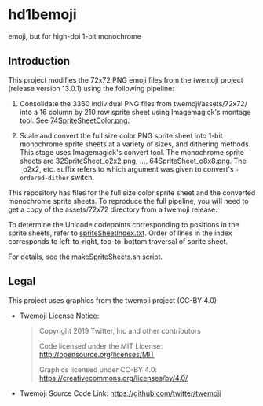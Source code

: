 # hd1bemoji

emoji, but for high-dpi 1-bit monochrome

## Introduction

This project modifies the 72x72 PNG emoji files from the twemoji project
(release version 13.0.1) using the following pipeline:

1. Consolidate the 3360 individual PNG files from twemoji/assets/72x72/ into a
   16 column by 210 row sprite sheet using Imagemagick's montage tool. See
   [74SpriteSheetColor.png](74SpriteSheetColor.png).

2. Scale and convert the full size color PNG sprite sheet into 1-bit monochrome
   sprite sheets at a variety of sizes, and dithering methods. This stage uses
   Imagemagick's convert tool. The monochrome sprite sheets are
   32SpriteSheet_o2x2.png, ..., 64SpriteSheet_o8x8.png. The _o2x2, etc. suffix
   refers to which argument was given to convert's `-ordered-dither` switch.

This repository has files for the full size color sprite sheet and the converted
monochrome sprite sheets. To reproduce the full pipeline, you will need to get a
copy of the assets/72x72 directory from a twemoji release.

To determine the Unicode codepoints corresponding to positions in the sprite
sheets, refer to [spriteSheetIndex.txt](spriteSheetIndex.txt). Order of lines in
the index corresponds to left-to-right, top-to-bottom traversal of sprite sheet.

For details, see the [makeSpriteSheets.sh](makeSpriteSheets.sh) script.


## Legal

This project uses graphics from the twemoji project (CC-BY 4.0)

- Twemoji License Notice:

   > Copyright 2019 Twitter, Inc and other contributors
   >
   > Code licensed under the MIT License: http://opensource.org/licenses/MIT
   >
   > Graphics licensed under CC-BY 4.0: https://creativecommons.org/licenses/by/4.0/

- Twemoji Source Code Link: https://github.com/twitter/twemoji
